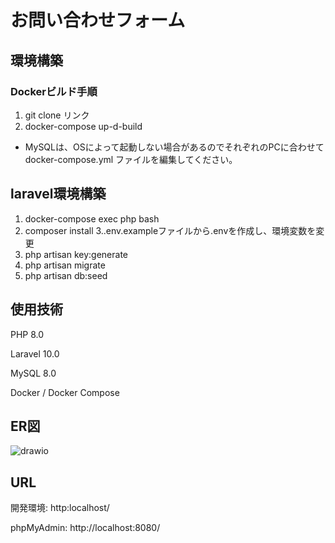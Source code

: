 # お問い合わせフォーム

## 環境構築

### Dockerビルド手順

1. git clone リンク
2. docker-compose up-d-build

* MySQLは、OSによって起動しない場合があるのでそれぞれのPCに合わせて docker-compose.yml ファイルを編集してください。

## laravel環境構築
1. docker-compose exec php bash
2. composer install
3..env.exampleファイルから.envを作成し、環境変数を変更
4. php artisan key:generate
5. php artisan migrate
6. php artisan db:seed
   
## 使用技術
PHP 8.0

Laravel 10.0

MySQL 8.0

Docker / Docker Compose

## ER図

![drawio](https://github.com/user-attachments/assets/44ce3e9a-67cf-46ad-8a8d-fcbd5fa8c9d6)


## URL
開発環境: http:localhost/

phpMyAdmin: http://localhost:8080/
